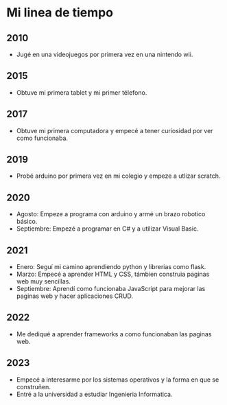 # Mi linea de tiempo

## 2010

- Jugé en una videojuegos por primera vez en una nintendo wii.

## 2015

- Obtuve mi primera tablet y mi primer télefono.

## 2017

- Obtuve mi primera computadora y empecé a tener curiosidad por ver como funcionaba.

## 2019

- Probé arduino por primera vez en mi colegio y empeze a utlizar scratch.

## 2020

- Agosto: Empeze a programa con arduino y armé un brazo robotico básico.
- Septiembre: Empezé a programar en C# y a utilizar Visual Basic.

## 2021

- Enero: Seguí mi camino aprendiendo python y librerias como flask.
- Marzo: Empecé a aprender HTML y CSS, támbien construia paginas web muy sencillas.
- Septiembre: Aprendí como funcionaba JavaScript para mejorar las paginas web y hacer aplicaciones CRUD.

## 2022

- Me dediqué a aprender frameworks a como funcionaban las paginas web.

## 2023

- Empecé a interesarme por los sistemas operativos y la forma en que se construñen.
- Entré a la universidad a estudiar Ingenieria Informatica.

